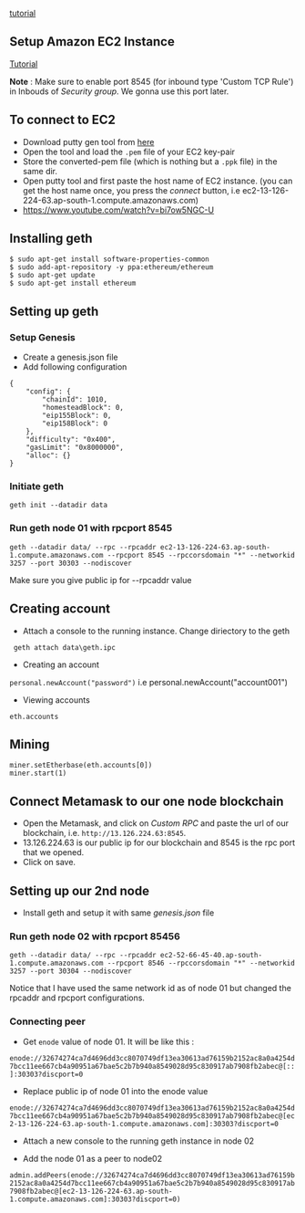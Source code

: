 [tutorial](https://docs.aws.amazon.com/blockchain-templates/latest/developerguide/blockchain-templates-ethereum.html)

## Setup Amazon EC2 Instance

[Tutorial](https://mlgblockchain.com/setup-ethereum-on-aws-1.html)

**Note** : Make sure to enable port 8545 (for inbound type 'Custom TCP Rule') in Inbouds of *Security group*. We gonna use this port later.

## To connect to EC2
- Download putty gen tool from [here](https://www.chiark.greenend.org.uk/~sgtatham/putty/latest.html)
- Open the tool and load the `.pem` file of your EC2 key-pair
- Store the converted-pem file (which is nothing but a `.ppk` file) in the same dir.
- Open putty tool and first paste the host name of EC2 instance. (you can get the host name once, you press the *connect* button, i.e ec2-13-126-224-63.ap-south-1.compute.amazonaws.com)
- https://www.youtube.com/watch?v=bi7ow5NGC-U 


## Installing geth 
```
$ sudo apt-get install software-properties-common
$ sudo add-apt-repository -y ppa:ethereum/ethereum
$ sudo apt-get update
$ sudo apt-get install ethereum
```

## Setting up geth

### Setup Genesis

- Create a genesis.json file 
- Add following configuration
``` 
{
    "config": {  
        "chainId": 1010, 
        "homesteadBlock": 0,
        "eip155Block": 0,
        "eip158Block": 0
    },
    "difficulty": "0x400",
    "gasLimit": "0x8000000",  
    "alloc": {}
}
```
### Initiate geth

`geth init --datadir data`

### Run geth node 01 with rpcport 8545

`geth --datadir data/ --rpc --rpcaddr ec2-13-126-224-63.ap-south-1.compute.amazonaws.com --rpcport 8545 --rpccorsdomain "*" --networkid 3257 --port 30303 --nodiscover`

Make sure you give public ip for --rpcaddr value 

## Creating account

- Attach a console to the running instance. Change diriectory to the geth 

` geth attach data\geth.ipc`

- Creating an account

`personal.newAccount("password")`
i.e personal.newAccount("account001")

- Viewing accounts

`eth.accounts`

## Mining

```
miner.setEtherbase(eth.accounts[0])
miner.start(1)
```

## Connect Metamask to our one node blockchain

- Open the Metamask, and click on *Custom RPC* and paste the url of our blockchain, i.e. `http://13.126.224.63:8545`.
- 13.126.224.63 is our public ip for our blockchain and 8545 is the rpc port that we opened. 
- Click on save.

## Setting up our 2nd node

- Install geth and setup it with same *genesis.json* file

### Run geth node 02 with rpcport 85456

`geth --datadir data/ --rpc --rpcaddr ec2-52-66-45-40.ap-south-1.compute.amazonaws.com --rpcport 8546 --rpccorsdomain "*" --networkid 3257 --port 30304 --nodiscover`

Notice that I have used the same network id as of node 01 but changed the rpcaddr and rpcport configurations.

### Connecting peer

- Get  `enode` value of node 01. It will be like this :

`enode://32674274ca7d4696dd3cc8070749df13ea30613ad76159b2152ac8a0a4254d7bcc11ee667cb4a90951a67bae5c2b7b940a8549028d95c830917ab7908fb2abec@[::]:30303?discport=0`

- Replace public ip of node 01 into the enode value

`enode://32674274ca7d4696dd3cc8070749df13ea30613ad76159b2152ac8a0a4254d7bcc11ee667cb4a90951a67bae5c2b7b940a8549028d95c830917ab7908fb2abec@[ec2-13-126-224-63.ap-south-1.compute.amazonaws.com]:30303?discport=0`

- Attach a new console to the running geth instance in node 02

- Add the node 01 as a peer to node02

`admin.addPeers(enode://32674274ca7d4696dd3cc8070749df13ea30613ad76159b2152ac8a0a4254d7bcc11ee667cb4a90951a67bae5c2b7b940a8549028d95c830917ab7908fb2abec@[ec2-13-126-224-63.ap-south-1.compute.amazonaws.com]:30303?discport=0)`



